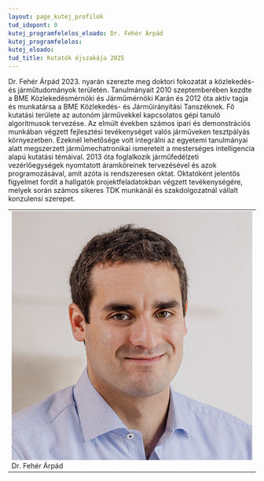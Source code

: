 ```yaml
---
layout: page_kutej_profilok
tud_idopont: 0
kutej_programfelelos_eloado: Dr. Fehér Árpád
kutej_programfelelos: 
kutej_eloado:
tud_title: Kutatók éjszakája 2025
---
```


Dr. Fehér Árpád 2023. nyarán szerezte meg doktori fokozatát a közlekedés- és járműtudományok területén. Tanulmányait 2010 szeptemberében kezdte a BME Közlekedésmérnöki és Járműmérnöki Karán és 2012 óta aktív tagja és munkatársa a BME Közlekedés- és Járműirányítási Tanszéknek. Fő kutatási területe az autonóm járművekkel kapcsolatos gépi tanuló algoritmusok tervezése. Az elmúlt években számos ipari és demonstrációs munkában végzett fejlesztési tevékenységet valós járműveken tesztpályás környezetben. Ezeknél lehetősége volt integrálni az egyetemi tanulmányai alatt megszerzett járműmechatronikai ismereteit a mesterséges intelligencia alapú kutatási témáival. 2013 óta foglalkozik járműfedélzeti vezérlőegységek nyomtatott áramköreinek tervezésével és azok programozásával, amit azóta is rendszeresen oktat. Oktatóként jelentős figyelmet fordít a hallgatók projektfeladatokban végzett tevékenységére, melyek során számos sikeres TDK munkánál és szakdolgozatnál vállalt konzulensi szerepet.

 <table class="picture">
<tr>
<td>

<div class="gallery">
    <img src="images/feher_arpad.jpg" max-width="250" max-height="200">
  <div class="desc">Dr. Fehér Árpád</div>
</div>

</td>
</tr>
</table>
